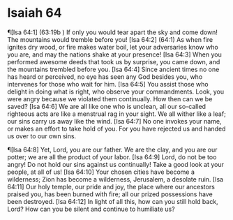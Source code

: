# Isaiah 64

¶[Isa 64:1] (63:19b ) If only you would tear apart the sky and come down! The mountains would tremble before you!
[Isa 64:2] (64:1) As when fire ignites dry wood, or fire makes water boil, let your adversaries know who you are, and may the nations shake at your presence!
[Isa 64:3] When you performed awesome deeds that took us by surprise, you came down, and the mountains trembled before you.
[Isa 64:4] Since ancient times no one has heard or perceived, no eye has seen any God besides you, who intervenes for those who wait for him.
[Isa 64:5] You assist those who delight in doing what is right, who observe your commandments. Look, you were angry because we violated them continually. How then can we be saved?
[Isa 64:6] We are all like one who is unclean, all our so-called righteous acts are like a menstrual rag in your sight. We all wither like a leaf; our sins carry us away like the wind.
[Isa 64:7] No one invokes your name, or makes an effort to take hold of you. For you have rejected us and handed us over to our own sins.

¶[Isa 64:8] Yet, Lord, you are our father. We are the clay, and you are our potter; we are all the product of your labor.
[Isa 64:9] Lord, do not be too angry! Do not hold our sins against us continually! Take a good look at your people, at all of us!
[Isa 64:10] Your chosen cities have become a wilderness; Zion has become a wilderness, Jerusalem, a desolate ruin.
[Isa 64:11] Our holy temple, our pride and joy, the place where our ancestors praised you, has been burned with fire; all our prized possessions have been destroyed.
[Isa 64:12] In light of all this, how can you still hold back, Lord? How can you be silent and continue to humiliate us?
